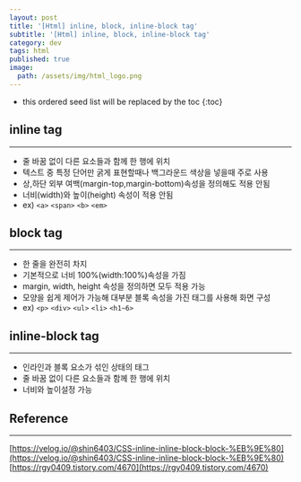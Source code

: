 ```yaml
---
layout: post
title: '[Html] inline, block, inline-block tag'
subtitle: '[Html] inline, block, inline-block tag'
category: dev
tags: html
published: true
image:
  path: /assets/img/html_logo.png
---
```


<!-- prettier-ignore -->
* this ordered seed list will be replaced by the toc 
{:toc}

## inline tag

---

- 줄 바꿈 없이 다른 요소들과 함께 한 행에 위치
- 텍스트 중 특정 단어만 굵게 표현할때나 백그라운드 색상을 넣을때 주로 사용
- 상,하단 외부 여백(margin-top,margin-bottom)속성을 정의해도 적용 안됨
- 너비(width)와 높이(height) 속성이 적용 안됨
- ex) `<a>` `<span>` `<b>` `<em>`

## block tag

---

- 한 줄을 완전히 차지
- 기본적으로 너비 100%(width:100%)속성을 가짐
- margin, width, height 속성을 정의하면 모두 적용 가능
- 모양을 쉽게 제어가 가능해 대부분 블록 속성을 가진 태그를 사용해 화면 구성
- ex) `<p>` `<div>` `<ul>` `<li>` `<h1~6>`

## inline-block tag

---

- 인라인과 블록 요소가 섞인 상태의 태그
- 줄 바꿈 없이 다른 요소들과 함께 한 행에 위치
- 너비와 높이설정 가능

## Reference

---

[https://velog.io/@shin6403/CSS-inline-inline-block-block-%EB%9E%80](https://velog.io/@shin6403/CSS-inline-inline-block-block-%EB%9E%80)  
[https://rgy0409.tistory.com/4670](https://rgy0409.tistory.com/4670)
